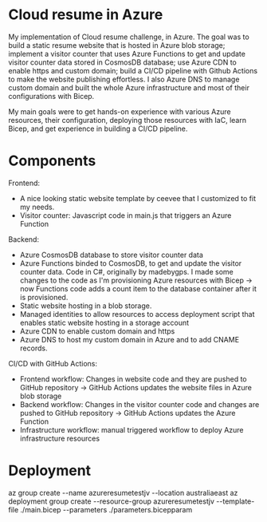 # Cloud resume in Azure
My implementation of Cloud resume challenge, in Azure. The goal was to build a static resume website that is hosted in Azure blob storage; implement a visitor counter that uses Azure Functions to get and update visitor counter data stored in CosmosDB database; use Azure CDN to enable https and custom domain; build a CI/CD pipeline with Github Actions to make the website publishing effortless. I also Azure DNS to manage custom domain and built the whole Azure infrastructure and most of their configurations with Bicep.

My main goals were to get hands-on experience with various Azure resources, their configuration, deploying those resources with IaC, learn Bicep, and get experience in building a CI/CD pipeline.

# Components
Frontend:
- A nice looking static website template by ceevee that I customized to fit my needs.
- Visitor counter: Javascript code in main.js that triggers an Azure Function

Backend:
- Azure CosmosDB database to store visitor counter data
- Azure Functions binded to CosmosDB, to get and update the visitor counter data. Code in C#, originally by madebygps. I made some changes to the code as I'm provisioning Azure resources with Bicep -> now Functions code adds a count item to the database container after it is provisioned.
- Static website hosting in a blob storage.
- Managed identities to allow resources to access deployment script that enables static website hosting in a storage account
- Azure CDN to enable custom domain and https
- Azure DNS to host my custom domain in Azure and to add CNAME records.

CI/CD with GitHub Actions:
- Frontend workflow: Changes in website code and they are pushed to GitHub repository -> GitHub Actions updates the website files in Azure blob storage
- Backend workflow: Changes in the visitor counter code and changes are pushed to GitHub repository -> GitHub Actions updates the Azure Function
- Infrastructure workflow: manual triggered workflow to deploy Azure infrastructure resources

# Deployment
az group create --name azureresumetestjv --location australiaeast
az deployment group create --resource-group azureresumetestjv --template-file ./main.bicep --parameters ./parameters.bicepparam